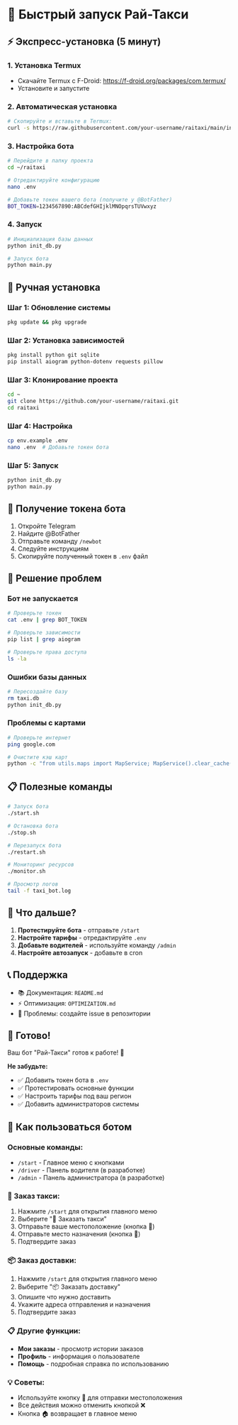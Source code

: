 # 🚀 Быстрый запуск Рай-Такси

## ⚡ Экспресс-установка (5 минут)

### 1. Установка Termux
- Скачайте Termux с F-Droid: https://f-droid.org/packages/com.termux/
- Установите и запустите

### 2. Автоматическая установка
```bash
# Скопируйте и вставьте в Termux:
curl -s https://raw.githubusercontent.com/your-username/raitaxi/main/install_termux.sh | bash
```

### 3. Настройка бота
```bash
# Перейдите в папку проекта
cd ~/raitaxi

# Отредактируйте конфигурацию
nano .env

# Добавьте токен вашего бота (получите у @BotFather)
BOT_TOKEN=1234567890:ABCdefGHIjklMNOpqrsTUVwxyz
```

### 4. Запуск
```bash
# Инициализация базы данных
python init_db.py

# Запуск бота
python main.py
```

## 🔧 Ручная установка

### Шаг 1: Обновление системы
```bash
pkg update && pkg upgrade
```

### Шаг 2: Установка зависимостей
```bash
pkg install python git sqlite
pip install aiogram python-dotenv requests pillow
```

### Шаг 3: Клонирование проекта
```bash
cd ~
git clone https://github.com/your-username/raitaxi.git
cd raitaxi
```

### Шаг 4: Настройка
```bash
cp env.example .env
nano .env  # Добавьте токен бота
```

### Шаг 5: Запуск
```bash
python init_db.py
python main.py
```

## 📱 Получение токена бота

1. Откройте Telegram
2. Найдите @BotFather
3. Отправьте команду `/newbot`
4. Следуйте инструкциям
5. Скопируйте полученный токен в `.env` файл

## 🚨 Решение проблем

### Бот не запускается
```bash
# Проверьте токен
cat .env | grep BOT_TOKEN

# Проверьте зависимости
pip list | grep aiogram

# Проверьте права доступа
ls -la
```

### Ошибки базы данных
```bash
# Пересоздайте базу
rm taxi.db
python init_db.py
```

### Проблемы с картами
```bash
# Проверьте интернет
ping google.com

# Очистите кэш карт
python -c "from utils.maps import MapService; MapService().clear_cache()"
```

## 📋 Полезные команды

```bash
# Запуск бота
./start.sh

# Остановка бота
./stop.sh

# Перезапуск бота
./restart.sh

# Мониторинг ресурсов
./monitor.sh

# Просмотр логов
tail -f taxi_bot.log
```

## 🎯 Что дальше?

1. **Протестируйте бота** - отправьте `/start`
2. **Настройте тарифы** - отредактируйте `.env`
3. **Добавьте водителей** - используйте команду `/admin`
4. **Настройте автозапуск** - добавьте в cron

## 📞 Поддержка

- 📚 Документация: `README.md`
- ⚡ Оптимизация: `OPTIMIZATION.md`
- 🐛 Проблемы: создайте issue в репозитории

## 🚀 Готово!

Ваш бот "Рай-Такси" готов к работе! 🎉

**Не забудьте:**
- ✅ Добавить токен бота в `.env`
- ✅ Протестировать основные функции
- ✅ Настроить тарифы под ваш регион
- ✅ Добавить администраторов системы

## 📱 Как пользоваться ботом

### Основные команды:
- `/start` - Главное меню с кнопками
- `/driver` - Панель водителя (в разработке)
- `/admin` - Панель администратора (в разработке)

### 🚕 Заказ такси:
1. Нажмите `/start` для открытия главного меню
2. Выберите "🚕 Заказать такси"
3. Отправьте ваше местоположение (кнопка 📍)
4. Отправьте место назначения (кнопка 📍)
5. Подтвердите заказ

### 📦 Заказ доставки:
1. Нажмите `/start` для открытия главного меню
2. Выберите "📦 Заказать доставку"
3. Опишите что нужно доставить
4. Укажите адреса отправления и назначения
5. Подтвердите заказ

### 📋 Другие функции:
- **Мои заказы** - просмотр истории заказов
- **Профиль** - информация о пользователе
- **Помощь** - подробная справка по использованию

### 💡 Советы:
- Используйте кнопку 📍 для отправки местоположения
- Все действия можно отменить кнопкой ❌
- Кнопка 🏠 возвращает в главное меню
